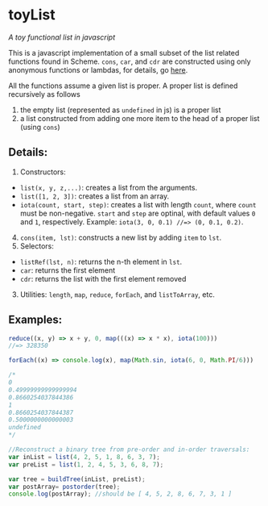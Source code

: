 # toyList
*A toy functional list in javascript*

This is a javascript implementation of a small subset of the list related functions found 
in Scheme. `cons`, `car`, and `cdr` are constructed using only anonymous functions or lambdas, for details, go 
[here](http://research.microsoft.com/en-us/um/people/simonpj/papers/slpj-book-1987/).

All the functions assume a given list is proper. A proper list is defined recursively as follows

1. the empty list (represented as `undefined` in js) is a proper list
2. a list constructed from adding one more item to the head of a proper list (using `cons`)

## Details:

1. Constructors:
  * `list(x, y, z,...)`: creates a list from the arguments.
  * `list([1, 2, 3])`: creates a list from an array.
  * `iota(count, start, step)`: creates a list with length `count`, 
  where `count` must be non-negative.
   `start` and `step` are optinal, with default values `0` and `1`, respectively. 
   Example: `iota(3, 0, 0.1) //=> (0, 0.1, 0.2)`.
   4. `cons(item, lst)`: constructs a new list by adding `item` to `lst`.
2. Selectors:
  * `listRef(lst, n)`: returns the n-th element in `lst`.
  * `car`: returns the first element
  * `cdr`: returns the list with the first element removed
3. Utilities: `length`, `map`, `reduce`, `forEach`, 
   and `listToArray`, etc.

## Examples:

```javascript
reduce((x, y) => x + y, 0, map(((x) => x * x), iota(100)))
//=> 328350

forEach((x) => console.log(x), map(Math.sin, iota(6, 0, Math.PI/6)))

/*
0
0.49999999999999994
0.8660254037844386
1
0.8660254037844387
0.5000000000000003
undefined
*/

//Reconstruct a binary tree from pre-order and in-order traversals:
var inList = list(4, 2, 5, 1, 8, 6, 3, 7);
var preList = list(1, 2, 4, 5, 3, 6, 8, 7);

var tree = buildTree(inList, preList);
var postArray= postorder(tree);
console.log(postArray); //should be [ 4, 5, 2, 8, 6, 7, 3, 1 ]

```

